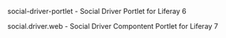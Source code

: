 social-driver-portlet - Social Driver Portlet for Liferay 6

social.driver.web - Social Driver Compontent Portlet for Liferay 7
